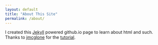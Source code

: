 ```yaml
---
layout: default
title: "About This Site"
permalink: /about/
---
```

I created this [Jekyll](http://jekyllrb.com) powered github.io page to learn about html and such. Thanks to [jmcglone](http://github.com/jmcglone) for the [tutorial](http://jmcglone.com/guides/github-pages/).